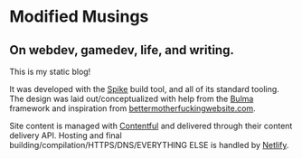 # Modified Musings
## On webdev, gamedev, life, and writing.

This is my static blog!

It was developed with the [Spike](https://spike.cf) build tool, and all of its standard tooling. The design was laid out/conceptualized with help from the [Bulma](https://bulma.io) framework and inspiration from [bettermotherfuckingwebsite.com](http://bettermotherfuckingwebsite.com).

Site content is managed
with [Contentful](https://www.contentful.com) and delivered through their content delivery API. Hosting and final building/compilation/HTTPS/DNS/EVERYTHING ELSE is handled by [Netlify](https://www.netlify.com).
